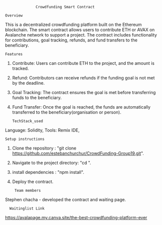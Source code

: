                   Crowdfunding Smart Contract

    Overview
This is a decentralized crowdfunding platform built on the Ethereum blockchain. The smart contract allows users to contribute ETH or AVAX on Avalanche network to support a project. The contract includes functionality for contributions, goal tracking, refunds, and fund transfers to the beneficiary.

    Features
1. Contribute: Users can contribute ETH to the project, and the amount is tracked.
2. Refund: Contributors can receive refunds if the funding goal is not met by the deadline.
3. Goal Tracking: The contract ensures the goal is met before transferring funds to the beneficiary.
4. Fund Transfer: Once the goal is reached, the funds are automatically transferred to the beneficiary(organisation or person).

       TechStack_used
Language: Solidity,
Tools: Remix IDE,

    Setup instructions
1. Clone the repository : "git clone https://github.com/estebanchurchur/CrowdFunding-Group19.git".
2. Navigate to the project directory: "cd <filename>".
3. install dependencies : "npm install".
4. Deploy the contract.

        Team members
Stephen chacha - developed the contract and waiting page.
      
      Waitinglist Link
  https://avalapage.my.canva.site/the-best-crowdfunding-platform-ever

